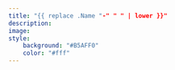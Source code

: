 ```yaml
---
title: "{{ replace .Name "-" " " | lower }}"
description:
image:
style:
    background: "#B5AFF0"
    color: "#fff"
---
```

